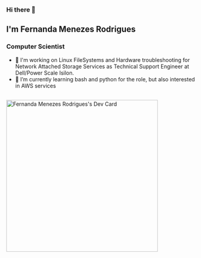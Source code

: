 ### Hi there 👋

## I'm Fernanda Menezes Rodrigues
### Computer Scientist

- 🔭 I'm working on Linux FileSystems and Hardware troubleshooting for Network Attached Storage Services as Technical Support Engineer at Dell/Power Scale Isilon.
- 🌱 I’m currently learning bash and python for the role, but also interested in AWS services

##

<a href="https://app.daily.dev/ferodrigues"><img src="https://api.daily.dev/devcards/45e50fd82fe14d078ae87288b42a5088.png?r=dcf" width="400" alt="Fernanda Menezes Rodrigues's Dev Card"/></a>



<!--
**menezesfernanda/menezesfernanda** is a ✨ _special_ ✨ repository because its `README.md` (this file) appears on your GitHub profile.

Here are some ideas to get you started:

- 🔭 I’m currently working on ...
- 🌱 I’m currently learning ...
- 👯 I’m looking to collaborate on ...
- 🤔 I’m looking for help with ...
- 💬 Ask me about ...
- 📫 How to reach me: ...
- ⚡ Fun fact: ...
-->
